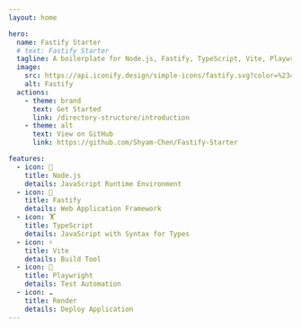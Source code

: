 ```yaml
---
layout: home

hero:
  name: Fastify Starter
  # text: Fastify Starter
  tagline: A boilerplate for Node.js, Fastify, TypeScript, Vite, Playwright, and Render.
  image:
    src: https://api.iconify.design/simple-icons/fastify.svg?color=%2342b883&width=300
    alt: Fastify
  actions:
    - theme: brand
      text: Get Started
      link: /directory-structure/introduction
    - theme: alt
      text: View on GitHub
      link: https://github.com/Shyam-Chen/Fastify-Starter

features:
  - icon: 🚀
    title: Node.js
    details: JavaScript Runtime Environment
  - icon: 🐆
    title: Fastify
    details: Web Application Framework
  - icon: 🏋️
    title: TypeScript
    details: JavaScript with Syntax for Types
  - icon: ⚡
    title: Vite
    details: Build Tool
  - icon: 🎪
    title: Playwright
    details: Test Automation
  - icon: ☁️
    title: Render
    details: Deploy Application
---
```

